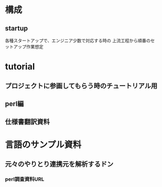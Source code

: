 # 構成

## startup

各種スタートアップで、エンジニア少数で対応する時の
上流工程から順番のセットアップ作業想定

# tutorial

## プロジェクトに参画してもらう時のチュートリアル用

## perl編

## 仕様書翻訳資料

# 言語のサンプル資料

## 元々のやりとり連携元を解析するドン

### perl調査資料URL
